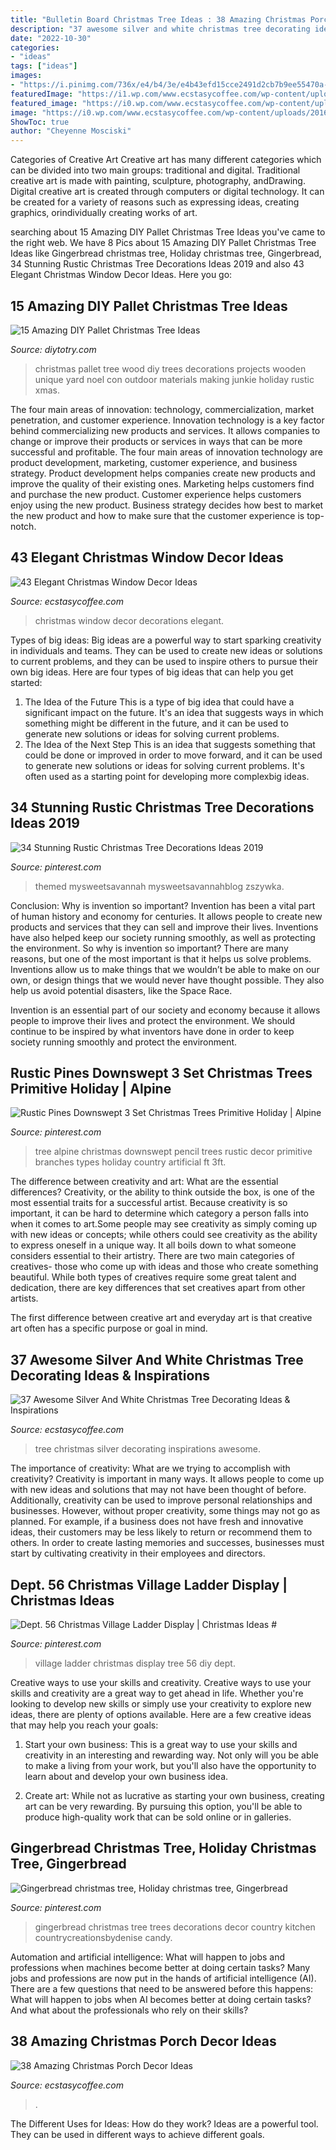 ```yaml
---
title: "Bulletin Board Christmas Tree Ideas : 38 Amazing Christmas Porch Decor Ideas"
description: "37 awesome silver and white christmas tree decorating ideas &amp; inspirations"
date: "2022-10-30"
categories:
- "ideas"
tags: ["ideas"]
images:
- "https://i.pinimg.com/736x/e4/b4/3e/e4b43efd15cce2491d2cb7b9ee55470a--gingerbread-decorations-gingerbread-ornaments.jpg"
featuredImage: "https://i1.wp.com/www.ecstasycoffee.com/wp-content/uploads/2016/10/Christmas-Window-Decorations-Ideas-7.jpg"
featured_image: "https://i0.wp.com/www.ecstasycoffee.com/wp-content/uploads/2016/10/Amazing-silver-design-Christmas-tree.jpg?resize=564%2C929"
image: "https://i0.wp.com/www.ecstasycoffee.com/wp-content/uploads/2016/10/Christmas-Porch-Décor-Ideas-37.jpg?resize=701%2C989"
ShowToc: true
author: "Cheyenne Mosciski"
---
```



Categories of Creative Art
Creative art has many different categories which can be divided into two main groups: traditional and digital. Traditional creative art is made with painting, sculpture, photography, andDrawing. Digital creative art is created through computers or digital technology. It can be created for a variety of reasons such as expressing ideas, creating graphics, orindividually creating works of art.

	

		
searching about 15 Amazing DIY Pallet Christmas Tree Ideas you've came to the right web. We have 8 Pics about 15 Amazing DIY Pallet Christmas Tree Ideas like Gingerbread christmas tree, Holiday christmas tree, Gingerbread, 34 Stunning Rustic Christmas Tree Decorations Ideas 2019 and also 43 Elegant Christmas Window Decor Ideas. Here you go:
		
    
## 15 Amazing DIY Pallet Christmas Tree Ideas

<img loading=lazy src="http://diytotry.com/wp-content/uploads/2015/11/Pallet-Christmas-Tree7.jpg" onerror="this.onerror=null;this.src='https://tse2.mm.bing.net/th?id=OIP.dYqzPHz8oZdU8Iq5cqHNswHaLH&amp;pid=15.1';" alt="15 Amazing DIY Pallet Christmas Tree Ideas">

_Source: diytotry.com_

>christmas pallet tree wood diy trees decorations projects wooden unique yard noel con outdoor materials making junkie holiday rustic xmas. 

	

The four main areas of innovation: technology, commercialization, market penetration, and customer experience.
Innovation technology is a key factor behind commercializing new products and services. It allows companies to change or improve their products or services in ways that can be more successful and profitable. The four main areas of innovation technology are product development, marketing, customer experience, and business strategy. Product development helps companies create new products and improve the quality of their existing ones. Marketing helps customers find and purchase the new product. Customer experience helps customers enjoy using the new product. Business strategy decides how best to market the new product and how to make sure that the customer experience is top-notch.

    
## 43 Elegant Christmas Window Decor Ideas

<img loading=lazy src="https://i1.wp.com/www.ecstasycoffee.com/wp-content/uploads/2016/10/Christmas-Window-Decorations-Ideas-7.jpg" onerror="this.onerror=null;this.src='https://tse2.mm.bing.net/th?id=OIP.j12qQWUvM66CGY7a_Kl-NQHaKX&amp;pid=15.1';" alt="43 Elegant Christmas Window Decor Ideas">

_Source: ecstasycoffee.com_

>christmas window decor decorations elegant. 

	

Types of big ideas:
Big ideas are a powerful way to start sparking creativity in individuals and teams. They can be used to create new ideas or solutions to current problems, and they can be used to inspire others to pursue their own big ideas. Here are four types of big ideas that can help you get started:
1. The Idea of the Future
This is a type of big idea that could have a significant impact on the future. It's an idea that suggests ways in which something might be different in the future, and it can be used to generate new solutions or ideas for solving current problems.
2. The Idea of the Next Step
This is an idea that suggests something that could be done or improved in order to move forward, and it can be used to generate new solutions or ideas for solving current problems. It's often used as a starting point for developing more complexbig ideas.

    
## 34 Stunning Rustic Christmas Tree Decorations Ideas 2019

<img loading=lazy src="https://i.pinimg.com/736x/87/1d/78/871d78802abe6ac8f11f617807790f55.jpg" onerror="this.onerror=null;this.src='https://tse3.mm.bing.net/th?id=OIP.CMi-hv2MLZSOKVu-Lm0RvwHaLH&amp;pid=15.1';" alt="34 Stunning Rustic Christmas Tree Decorations Ideas 2019">

_Source: pinterest.com_

>themed mysweetsavannah mysweetsavannahblog zszywka. 

	

Conclusion: Why is invention so important?
Invention has been a vital part of human history and economy for centuries. It allows people to create new products and services that they can sell and improve their lives. Inventions have also helped keep our society running smoothly, as well as protecting the environment.
So why is invention so important? There are many reasons, but one of the most important is that it helps us solve problems. Inventions allow us to make things that we wouldn’t be able to make on our own, or design things that we would never have thought possible. They also help us avoid potential disasters, like the Space Race.

 Invention is an essential part of our society and economy because it allows people to improve their lives and protect the environment. We should continue to be inspired by what inventors have done in order to keep society running smoothly and protect the environment.

    
## Rustic Pines Downswept 3 Set Christmas Trees Primitive Holiday | Alpine

<img loading=lazy src="https://i.pinimg.com/736x/ce/0c/ce/ce0cce11814d26619df00c980378d50a.jpg" onerror="this.onerror=null;this.src='https://tse3.mm.bing.net/th?id=OIP.B8ygZm-lea8BK77v3ZlPvwHaNQ&amp;pid=15.1';" alt="Rustic Pines Downswept 3 Set Christmas Trees Primitive Holiday | Alpine">

_Source: pinterest.com_

>tree alpine christmas downswept pencil trees rustic decor primitive branches types holiday country artificial ft 3ft. 

	

The difference between creativity and art: What are the essential differences?
Creativity, or the ability to think outside the box, is one of the most essential traits for a successful artist. Because creativity is so important, it can be hard to determine which category a person falls into when it comes to art.Some people may see creativity as simply coming up with new ideas or concepts; while others could see creativity as the ability to express oneself in a unique way. It all boils down to what someone considers essential to their artistry.
There are two main categories of creatives- those who come up with ideas and those who create something beautiful. While both types of creatives require some great talent and dedication, there are key differences that set creatives apart from other artists. 

The first difference between creative art and everyday art is that creative art often has a specific purpose or goal in mind.

    
## 37 Awesome Silver And White Christmas Tree Decorating Ideas &amp; Inspirations

<img loading=lazy src="https://i0.wp.com/www.ecstasycoffee.com/wp-content/uploads/2016/10/Amazing-silver-design-Christmas-tree.jpg?resize=564%2C929" onerror="this.onerror=null;this.src='https://tse3.mm.bing.net/th?id=OIP.s0XH4PnRfIp73_5ksHz5mQHaMM&amp;pid=15.1';" alt="37 Awesome Silver And White Christmas Tree Decorating Ideas &amp; Inspirations">

_Source: ecstasycoffee.com_

>tree christmas silver decorating inspirations awesome. 

	

The importance of creativity: What are we trying to accomplish with creativity?
Creativity is important in many ways. It allows people to come up with new ideas and solutions that may not have been thought of before. Additionally, creativity can be used to improve personal relationships and businesses. However, without proper creativity, some things may not go as planned. For example, if a business does not have fresh and innovative ideas, their customers may be less likely to return or recommend them to others. In order to create lasting memories and successes, businesses must start by cultivating creativity in their employees and directors.

    
## Dept. 56 Christmas Village Ladder Display | Christmas Ideas #

<img loading=lazy src="https://i.pinimg.com/736x/af/43/c7/af43c74d7160d70f26e34f9295d24f85.jpg" onerror="this.onerror=null;this.src='https://tse4.mm.bing.net/th?id=OIP.Ld7u1IguIifNYXUesyS_oQHaJ3&amp;pid=15.1';" alt="Dept. 56 Christmas Village Ladder Display | Christmas Ideas #">

_Source: pinterest.com_

>village ladder christmas display tree 56 diy dept. 

	

Creative ways to use your skills and creativity.
Creative ways to use your skills and creativity are a great way to get ahead in life. Whether you're looking to develop new skills or simply use your creativity to explore new ideas, there are plenty of options available. Here are a few creative ideas that may help you reach your goals:
1. Start your own business: This is a great way to use your skills and creativity in an interesting and rewarding way. Not only will you be able to make a living from your work, but you'll also have the opportunity to learn about and develop your own business idea.

2. Create art: While not as lucrative as starting your own business, creating art can be very rewarding. By pursuing this option, you'll be able to produce high-quality work that can be sold online or in galleries.


    
## Gingerbread Christmas Tree, Holiday Christmas Tree, Gingerbread

<img loading=lazy src="https://i.pinimg.com/736x/e4/b4/3e/e4b43efd15cce2491d2cb7b9ee55470a--gingerbread-decorations-gingerbread-ornaments.jpg" onerror="this.onerror=null;this.src='https://tse1.mm.bing.net/th?id=OIP.vMcujx0tR9euFkjyvmX7GQAAAA&amp;pid=15.1';" alt="Gingerbread christmas tree, Holiday christmas tree, Gingerbread">

_Source: pinterest.com_

>gingerbread christmas tree trees decorations decor country kitchen countrycreationsbydenise candy. 

	

Automation and artificial intelligence: What will happen to jobs and professions when machines become better at doing certain tasks?
Many jobs and professions are now put in the hands of artificial intelligence (AI). There are a few questions that need to be answered before this happens: What will happen to jobs when AI becomes better at doing certain tasks? And what about the professionals who rely on their skills?

    
## 38 Amazing Christmas Porch Decor Ideas

<img loading=lazy src="https://i0.wp.com/www.ecstasycoffee.com/wp-content/uploads/2016/10/Christmas-Porch-Décor-Ideas-37.jpg?resize=701%2C989" onerror="this.onerror=null;this.src='https://tse2.mm.bing.net/th?id=OIP.ozw2f3dYLMGCKrq4jmSJkwHaKc&amp;pid=15.1';" alt="38 Amazing Christmas Porch Decor Ideas">

_Source: ecstasycoffee.com_

>. 

	

The Different Uses for Ideas: How do they work?
Ideas are a powerful tool. They can be used in different ways to achieve different goals.

